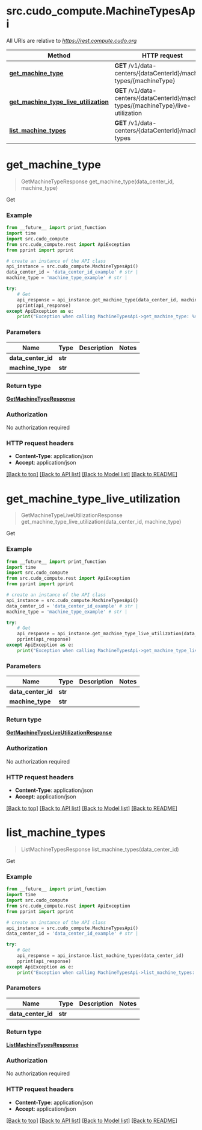 # src.cudo_compute.MachineTypesApi

All URIs are relative to *https://rest.compute.cudo.org*

Method | HTTP request | Description
------------- | ------------- | -------------
[**get_machine_type**](MachineTypesApi.md#get_machine_type) | **GET** /v1/data-centers/{dataCenterId}/machine-types/{machineType} | Get
[**get_machine_type_live_utilization**](MachineTypesApi.md#get_machine_type_live_utilization) | **GET** /v1/data-centers/{dataCenterId}/machine-types/{machineType}/live-utilization | Get
[**list_machine_types**](MachineTypesApi.md#list_machine_types) | **GET** /v1/data-centers/{dataCenterId}/machine-types | Get


# **get_machine_type**
> GetMachineTypeResponse get_machine_type(data_center_id, machine_type)

Get

### Example
```python
from __future__ import print_function
import time
import src.cudo_compute
from src.cudo_compute.rest import ApiException
from pprint import pprint

# create an instance of the API class
api_instance = src.cudo_compute.MachineTypesApi()
data_center_id = 'data_center_id_example' # str | 
machine_type = 'machine_type_example' # str | 

try:
    # Get
    api_response = api_instance.get_machine_type(data_center_id, machine_type)
    pprint(api_response)
except ApiException as e:
    print("Exception when calling MachineTypesApi->get_machine_type: %s\n" % e)
```

### Parameters

Name | Type | Description  | Notes
------------- | ------------- | ------------- | -------------
 **data_center_id** | **str**|  | 
 **machine_type** | **str**|  | 

### Return type

[**GetMachineTypeResponse**](GetMachineTypeResponse.md)

### Authorization

No authorization required

### HTTP request headers

 - **Content-Type**: application/json
 - **Accept**: application/json

[[Back to top]](#) [[Back to API list]](../README.md#documentation-for-api-endpoints) [[Back to Model list]](../README.md#documentation-for-models) [[Back to README]](../README.md)

# **get_machine_type_live_utilization**
> GetMachineTypeLiveUtilizationResponse get_machine_type_live_utilization(data_center_id, machine_type)

Get

### Example
```python
from __future__ import print_function
import time
import src.cudo_compute
from src.cudo_compute.rest import ApiException
from pprint import pprint

# create an instance of the API class
api_instance = src.cudo_compute.MachineTypesApi()
data_center_id = 'data_center_id_example' # str | 
machine_type = 'machine_type_example' # str | 

try:
    # Get
    api_response = api_instance.get_machine_type_live_utilization(data_center_id, machine_type)
    pprint(api_response)
except ApiException as e:
    print("Exception when calling MachineTypesApi->get_machine_type_live_utilization: %s\n" % e)
```

### Parameters

Name | Type | Description  | Notes
------------- | ------------- | ------------- | -------------
 **data_center_id** | **str**|  | 
 **machine_type** | **str**|  | 

### Return type

[**GetMachineTypeLiveUtilizationResponse**](GetMachineTypeLiveUtilizationResponse.md)

### Authorization

No authorization required

### HTTP request headers

 - **Content-Type**: application/json
 - **Accept**: application/json

[[Back to top]](#) [[Back to API list]](../README.md#documentation-for-api-endpoints) [[Back to Model list]](../README.md#documentation-for-models) [[Back to README]](../README.md)

# **list_machine_types**
> ListMachineTypesResponse list_machine_types(data_center_id)

Get

### Example
```python
from __future__ import print_function
import time
import src.cudo_compute
from src.cudo_compute.rest import ApiException
from pprint import pprint

# create an instance of the API class
api_instance = src.cudo_compute.MachineTypesApi()
data_center_id = 'data_center_id_example' # str | 

try:
    # Get
    api_response = api_instance.list_machine_types(data_center_id)
    pprint(api_response)
except ApiException as e:
    print("Exception when calling MachineTypesApi->list_machine_types: %s\n" % e)
```

### Parameters

Name | Type | Description  | Notes
------------- | ------------- | ------------- | -------------
 **data_center_id** | **str**|  | 

### Return type

[**ListMachineTypesResponse**](ListMachineTypesResponse.md)

### Authorization

No authorization required

### HTTP request headers

 - **Content-Type**: application/json
 - **Accept**: application/json

[[Back to top]](#) [[Back to API list]](../README.md#documentation-for-api-endpoints) [[Back to Model list]](../README.md#documentation-for-models) [[Back to README]](../README.md)

